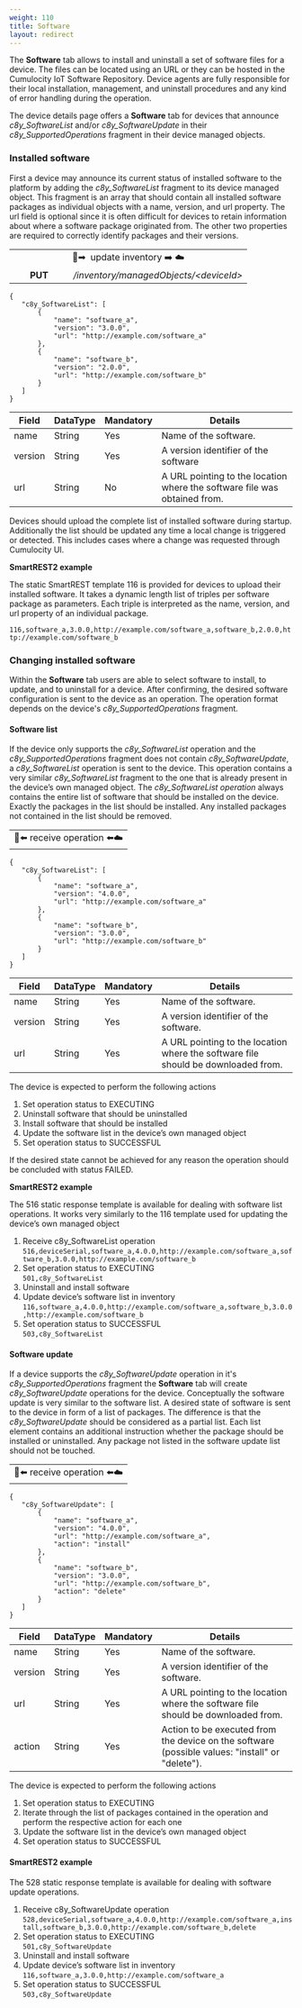 ```yaml
---
weight: 110
title: Software
layout: redirect
---
```


The **Software** tab allows to install and uninstall a set of software files for a device. The files can be located using an URL or they can be hosted in the Cumulocity IoT Software Repository. Device agents are fully responsible for their local installation, management, and uninstall procedures and any kind of error handling during the operation.

The device details page offers a **Software** tab for devices that announce *c8y_SoftwareList* and/or *c8y_SoftwareUpdate* in their *c8y_SupportedOperations* fragment in their device managed objects.

### Installed software

First a device may announce its current status of installed software to the platform by adding the *c8y_SoftwareList* fragment to its device managed object. This fragment is an array that should contain all installed software packages as individual objects with a name, version, and url property. The url field is optional since it is often difficult for devices to retain information about where a software package originated from. The other two properties are required to correctly identify packages and their versions.

<table>
<colgroup>
<col width="25%">
<col width="75%">
</colgroup>
<tbody>
<tr>
<td style="text-align:center" colspan="2" rowspan="1">
&#x1f4f1;&#10145; &#65039; update inventory &#10145;&#65039; &#9729;&#65039;
</td>
</tr>
<tr>
<td style="text-align:center"> <b>PUT</b>
</td>
<td style="text-align:center"> <em> /inventory/managedObjects/&lt;deviceId&gt; </em>
</td>
</tr>
</tbody>
</table>


```
{
   "c8y_SoftwareList": [
       {
           "name": "software_a",
           "version": "3.0.0",
           "url": "http://example.com/software_a"
       },
       {
           "name": "software_b",
           "version": "2.0.0",
           "url": "http://example.com/software_b"
       }
   ]
}
```

| Field | DataType | Mandatory | Details |
|----|----|----|----|
| name | String | Yes | Name of the software. |
| version | String | Yes | A version identifier of the software |
| url | String | No | A URL pointing to the location where the software file was obtained from. |


Devices should upload the complete list of installed software during startup. Additionally the list should be updated any time a local change is triggered or detected. This includes cases where a change was requested through Cumulocity UI.

**SmartREST2 example**

The static SmartREST template 116 is provided for devices to upload their installed software. It takes a dynamic length list of triples per software package as parameters. Each triple is interpreted as the name, version, and url property of an individual package.

`116,software_a,3.0.0,http://example.com/software_a,software_b,2.0.0,http://example.com/software_b`

### Changing installed software

Within the **Software** tab users are able to select software to install, to update, and to uninstall for a device. After confirming, the desired software configuration is sent to the device as an operation. The operation format depends on the device's *c8y_SupportedOperations* fragment.

#### Software list

If the device only supports the *c8y_SoftwareList* operation and the *c8y_SupportedOperations* fragment does not contain *c8y_SoftwareUpdate*, a *c8y_SoftwareList* operation is sent to the device. This operation contains a very similar *c8y_SoftwareList* fragment to the one that is already present in the device’s own managed object. The *c8y_SoftwareList operation* always contains the entire list of software that should be installed on the device. Exactly the packages in the list should be installed. Any installed packages not contained in the list should be removed.

<table>
<tbody>
<td style="text-align:center">
&#x1f4f1;&#11013;&#65039; receive operation &#11013;&#65039;&#9729;&#65039;
</td>
</tbody>
</table>

```
{
   "c8y_SoftwareList": [
       {
           "name": "software_a",
           "version": "4.0.0",
           "url": "http://example.com/software_a"
       },
       {
           "name": "software_b",
           "version": "3.0.0",
           "url": "http://example.com/software_b"
       }
   ]
}
```

| Field | DataType | Mandatory | Details |
| ---- | ---- | ---- | ---- |
| name | String | Yes | Name of the software. |
| version | String | Yes | A version identifier of the software. |
| url | String | Yes | A URL pointing to the location where the software file should be downloaded from. |

The device is expected to perform the following actions
1. Set operation status to EXECUTING
2. Uninstall software that should be uninstalled
3. Install software that should be installed
4. Update the software list in the device’s own managed object
5. Set operation status to SUCCESSFUL

If the desired state cannot be achieved for any reason the operation should be concluded with status FAILED.

**SmartREST2 example**

The 516 static response template is available for dealing with software list operations. It works very similarly to the 116 template used for updating the device’s own managed object

1. Receive c8y_SoftwareList operation <br>
  `516,deviceSerial,software_a,4.0.0,http://example.com/software_a,software_b,3.0.0,http://example.com/software_b`
2. Set operation status to EXECUTING <br>
  `501,c8y_SoftwareList`
3. Uninstall and install software
4. Update device’s software list in inventory <br>
  `116,software_a,4.0.0,http://example.com/software_a,software_b,3.0.0,http://example.com/software_b`
5. Set operation status to SUCCESSFUL <br>
  `503,c8y_SoftwareList`

#### Software update

If a device supports the *c8y_SoftwareUpdate* operation in it's *c8y_SupportedOperations* fragment the **Software** tab will create *c8y_SoftwareUpdate* operations for the device. Conceptually the software update is very similar to the software list. A desired state of software is sent to the device in form of a list of packages. The difference is that the *c8y_SoftwareUpdate* should be considered as a partial list. Each list element contains an additional instruction whether the package should be installed or uninstalled. Any package not listed in the software update list should not be touched.

<table>
<tbody>
<td style="text-align:center">
&#x1f4f1;&#11013;&#65039; receive operation &#11013;&#65039;&#9729;&#65039;
</td>
</tbody>
</table>

```
{
   "c8y_SoftwareUpdate": [
       {
           "name": "software_a",
           "version": "4.0.0",
           "url": "http://example.com/software_a",
           "action": "install"
       },
       {
           "name": "software_b",
           "version": "3.0.0",
           "url": "http://example.com/software_b",
           "action": "delete"
       }
   ]
}
````

| Field | DataType | Mandatory | Details |
| ---- | ---- | ---- | ---- |
|name |String |Yes |Name of the software.|
|version |String | Yes | A version identifier of the software.|
|url |String |Yes |A URL pointing to the location where the software file should be downloaded from.|
|action |String |Yes |Action to be executed from the device on the software (possible values: "install" or "delete").|

The device is expected to perform the following actions
1. Set operation status to EXECUTING
2. Iterate through the list of packages contained in the operation and perform the respective action for each one
3. Update the software list in the device’s own managed object
4. Set operation status to SUCCESSFUL

#### SmartREST2 example

The 528 static response template is available for dealing with software update operations.
1. Receive c8y_SoftwareUpdate operation <br>
  `528,deviceSerial,software_a,4.0.0,http://example.com/software_a,install,software_b,3.0.0,http://example.com/software_b,delete`
2. Set operation status to EXECUTING <br>
  `501,c8y_SoftwareUpdate`
3. Uninstall and install software
4. Update device’s software list in inventory <br>
  `116,software_a,3.0.0,http://example.com/software_a`
5. Set operation status to SUCCESSFUL <br>
  `503,c8y_SoftwareUpdate`
